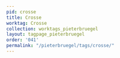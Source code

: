 ```yaml
---
pid: crosse
title: Crosse
worktag: Crosse
collection: worktags_pieterbruegel
layout: tagpage_pieterbruegel
order: '041'
permalink: "/pieterbruegel/tags/crosse/"
---
```

